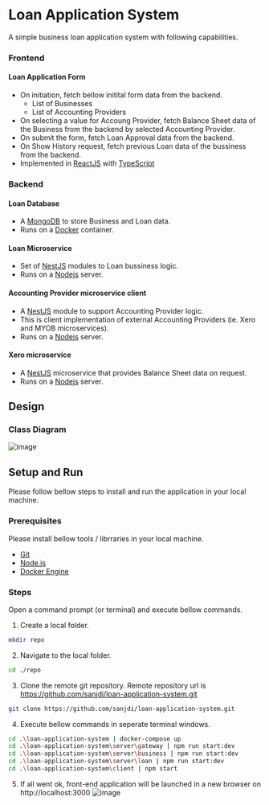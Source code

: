 # Loan Application System
A simple business loan application system with following capabilities.

### Frontend

#### Loan Application Form

* On initiation, fetch bellow initital form data from the backend.
  - List of Businesses
  - List of Accounting Providers
* On selecting a value for Accoung Provider, fetch Balance Sheet data of the Business from the backend by selected Accounting Provider.
* On submit the form, fetch Loan Approval data from the backend.
* On Show History request, fetch previous Loan data of the bussiness from the backend.
* Implemented in [ReactJS](https://react.dev/) with [TypeScript](https://www.typescriptlang.org/)

### Backend

#### Loan Database

* A [MongoDB](https://www.mongodb.com/) to store Business and Loan data.
* Runs on a [Docker](https://www.docker.com/) container.

#### Loan Microservice

* Set of [NestJS](https://nestjs.com/) modules to Loan bussiness logic.
* Runs on a [Nodejs](https://nodejs.org/en) server.
  
#### Accounting Provider microservice client

* A [NestJS](https://nestjs.com/) module to support Accounting Provider logic.
* This is client implementation of external Accounting Providers (ie. Xero and MYOB microservices).
* Runs on a [Nodejs](https://nodejs.org/en) server.

#### Xero microservice

* A [NestJS](https://nestjs.com/) microservice that provides Balance Sheet data on request.
* Runs on a [Nodejs](https://nodejs.org/en) server.

## Design

### Class Diagram
![image](https://github.com/sanjdi/loan-application-system/assets/135525812/22e5fd0f-6ef2-4770-aa9c-55b685c3a7de)

## Setup and Run

Please follow bellow steps to install and run the application in your local machine. 
### Prerequisites
Please install bellow tools / librraries in your local machine.
* [Git](https://www.atlassian.com/git/tutorials/install-git)
* [Node.js](https://nodejs.org/en/download)
* [Docker Engine](https://docs.docker.com/engine/install/) 

### Steps
Open a command prompt (or terminal) and execute bellow commands.
1. Create a local folder.
```sh
mkdir repo
```
2. Navigate to the local folder.
```sh
cd ./repo
```
3. Clone the remote git repository. Remote repository url is https://github.com/sanjdi/loan-application-system.git
```sh
git clone https://github.com/sanjdi/loan-application-system.git
```
4. Execute bellow commands in seperate terminal windows.
```sh
cd .\loan-application-system | docker-compose up
cd .\loan-application-system\server\gateway | npm run start:dev
cd .\loan-application-system\server\business | npm run start:dev
cd .\loan-application-system\server\loan | npm run start:dev
cd .\loan-application-system\client | npm start
```
5. If all went ok, front-end application will be launched in a new browser on http://localhost:3000
![image](https://github.com/sanjdi/loan-application-system/assets/135525812/342c703d-1465-4fe8-949b-712e33c15095)


